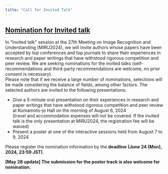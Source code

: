 ```yaml
---
title: "Call for Invited Talk"
---
```


## [Nomination for Invited talk](https://cmt3.research.microsoft.com/MIRU2024/Track/5/Submission/Create)
In "Invited talk" session at the 27th Meeting on Image Recognition and Understanding (MIRU2024), we will invite authors whose papers have been accepted by top conferences and top journals to share their experiences in research and paper writings that have withstood rigorous competition and peer review. We are seeking nominations for the invited talks  (self-recommendations and third-party recommendations are welcome, no prior consent is necessary). <br>
Please note that if we receive a large number of nominations, selections will be made considering the balance of fields, among other factors. The selected authors are invited to the following presentations:
<ul>
    <li>Give a 5-minute oral presentation on their experiences in research and paper writings that have withstood rigorous competition and peer review at Kumamoto-jo Hall on the morning of August 6, 2024 <br>
        (travel and accommodation expenses will not be covered. If the invited talk is the only presentation at MIRU2024, the registration fee will be waived)</li>
    <li>Present a poster at one of the interactive sessions held from August 7 to 9, 2024</li>
</ul>

Please register the nomination information by the <strong>deadline (June 24 (Mon), 2024, 23:59 JST)</strong>.



**[May 28 update] The submission for the poster track is also welcome for nomination.**




